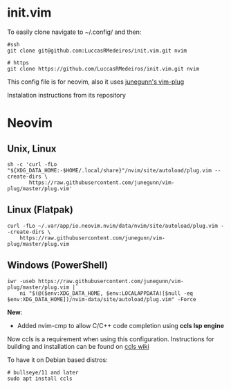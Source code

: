 # init.vim

To easily clone navigate to ~/.config/ and then:
```
#ssh
git clone git@github.com:LuccasRMedeiros/init.vim.git nvim
```
```
# https
git clone https://github.com/LuccasRMedeiros/init.vim.git nvim
```

This config file is for neovim, also it uses [junegunn's vim-plug](https://github.com/junegunn/vim-plug?tab=readme-ov-file#unix)

Instalation instructions from its repository

# Neovim
## Unix, Linux

```
sh -c 'curl -fLo "${XDG_DATA_HOME:-$HOME/.local/share}"/nvim/site/autoload/plug.vim --create-dirs \
       https://raw.githubusercontent.com/junegunn/vim-plug/master/plug.vim'
```

## Linux (Flatpak)

```
curl -fLo ~/.var/app/io.neovim.nvim/data/nvim/site/autoload/plug.vim --create-dirs \
    https://raw.githubusercontent.com/junegunn/vim-plug/master/plug.vim
```
## Windows (PowerShell)

```
iwr -useb https://raw.githubusercontent.com/junegunn/vim-plug/master/plug.vim |`
    ni "$(@($env:XDG_DATA_HOME, $env:LOCALAPPDATA)[$null -eq $env:XDG_DATA_HOME])/nvim-data/site/autoload/plug.vim" -Force
```

**New**:
 - Added nvim-cmp to allow C/C++ code completion using **ccls lsp engine**

Now ccls is a requirement when using this configuration. Instructions for
building and installation can be found on [ccls wiki](https://github.com/MaskRay/ccls/wiki)

To have it on Debian based distros:

```
# bullseye/11 and later
sudo apt install ccls
```
